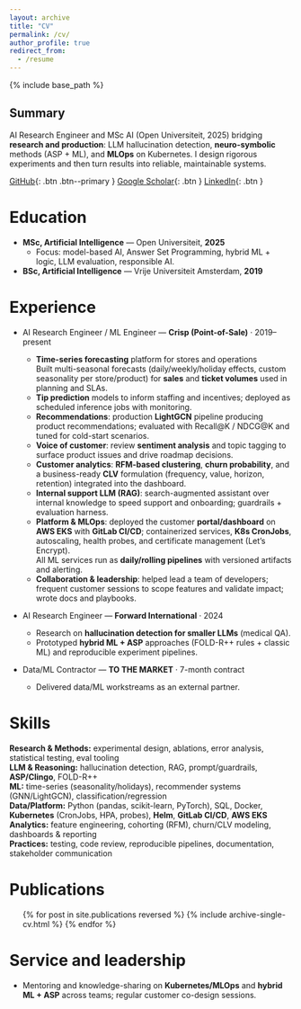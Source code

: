 ```yaml
---
layout: archive
title: "CV"
permalink: /cv/
author_profile: true
redirect_from:
  - /resume
---
```


{% include base_path %}

## Summary
AI Research Engineer and MSc AI (Open Universiteit, 2025) bridging **research and production**: LLM hallucination detection, **neuro-symbolic** methods (ASP + ML), and **MLOps** on Kubernetes. I design rigorous experiments and then turn results into reliable, maintainable systems.

[GitHub](https://github.com/sannewielinga){: .btn .btn--primary }
[Google Scholar](https://scholar.google.com/citations?user=KE_WpOsAAAAJ){: .btn }
[LinkedIn](https://www.linkedin.com/in/sanne-wielinga-501914114/){: .btn }

Education
======
* **MSc, Artificial Intelligence** — Open Universiteit, **2025**
  * Focus: model-based AI, Answer Set Programming, hybrid ML + logic, LLM evaluation, responsible AI.
* **BSc, Artificial Intelligence** — Vrije Universiteit Amsterdam, **2019**

Experience
======
* AI Research Engineer / ML Engineer — **Crisp (Point-of-Sale)** · 2019–present
  * **Time-series forecasting** platform for stores and operations  
  Built multi-seasonal forecasts (daily/weekly/holiday effects, custom seasonality per store/product) for **sales** and **ticket volumes** used in planning and SLAs.
  * **Tip prediction** models to inform staffing and incentives; deployed as scheduled inference jobs with monitoring.
  * **Recommendations**: production **LightGCN** pipeline producing product recommendations; evaluated with Recall@K / NDCG@K and tuned for cold-start scenarios.
  * **Voice of customer**: review **sentiment analysis** and topic tagging to surface product issues and drive roadmap decisions.
  * **Customer analytics**: **RFM-based clustering**, **churn probability**, and a business-ready **CLV** formulation (frequency, value, horizon, retention) integrated into the dashboard.
  * **Internal support LLM (RAG)**: search-augmented assistant over internal knowledge to speed support and onboarding; guardrails + evaluation harness.
  * **Platform & MLOps**: deployed the customer **portal/dashboard** on **AWS EKS** with **GitLab CI/CD**; containerized services, **K8s CronJobs**, autoscaling, health probes, and certificate management (Let’s Encrypt).  
  All ML services run as **daily/rolling pipelines** with versioned artifacts and alerting.
  * **Collaboration & leadership**: helped lead a team of developers; frequent customer sessions to scope features and validate impact; wrote docs and playbooks.

* AI Research Engineer — **Forward International** · 2024
  * Research on **hallucination detection for smaller LLMs** (medical QA).  
  * Prototyped **hybrid ML + ASP** approaches (FOLD-R++ rules + classic ML) and reproducible experiment pipelines. 

* Data/ML Contractor — **TO THE MARKET** · 7-month contract
  * Delivered data/ML workstreams as an external partner.  


Skills
======
**Research & Methods:** experimental design, ablations, error analysis, statistical testing, eval tooling  
**LLM & Reasoning:** hallucination detection, RAG, prompt/guardrails, **ASP/Clingo**, FOLD-R++  
**ML:** time-series (seasonality/holidays), recommender systems (GNN/LightGCN), classification/regression  
**Data/Platform:** Python (pandas, scikit-learn, PyTorch), SQL, Docker, **Kubernetes** (CronJobs, HPA, probes), **Helm**, **GitLab CI/CD**, **AWS EKS**  
**Analytics:** feature engineering, cohorting (RFM), churn/CLV modeling, dashboards & reporting  
**Practices:** testing, code review, reproducible pipelines, documentation, stakeholder communication

Publications
======
  <ul>{% for post in site.publications reversed %}
    {% include archive-single-cv.html %}
  {% endfor %}</ul>
  
<!-- Talks
======
  <ul>{% for post in site.talks reversed %}
    {% include archive-single-talk-cv.html  %}
  {% endfor %}</ul> -->
    
Service and leadership
======
* Mentoring and knowledge-sharing on **Kubernetes/MLOps** and **hybrid ML + ASP** across teams; regular customer co-design sessions.
